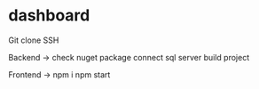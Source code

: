 # dashboard

Git clone SSH

Backend -> 
check nuget package 
connect sql server
build project

Frontend -> 
npm i
npm start

